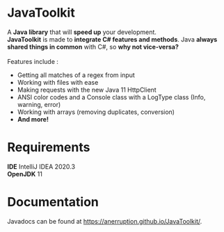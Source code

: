 # JavaToolkit
A **Java library** that will **speed up** your development.<br/>
**JavaToolkit** is made to **integrate C# features and methods**. Java **always shared things in common** with C#, so **why not vice-versa?**<br/><br/>
Features include :<br/>
- Getting all matches of a regex from input
- Working with files with ease
- Making requests with the new Java 11 HttpClient
- ANSI color codes and a Console class with a LogType class (Info, warning, error)
- Working with arrays (removing duplicates, conversion)
- **And more!**

# Requirements
**IDE** IntelliJ IDEA 2020.3<br/>
**OpenJDK** 11

# Documentation
Javadocs can be found at https://anerruption.github.io/JavaToolkit/.
